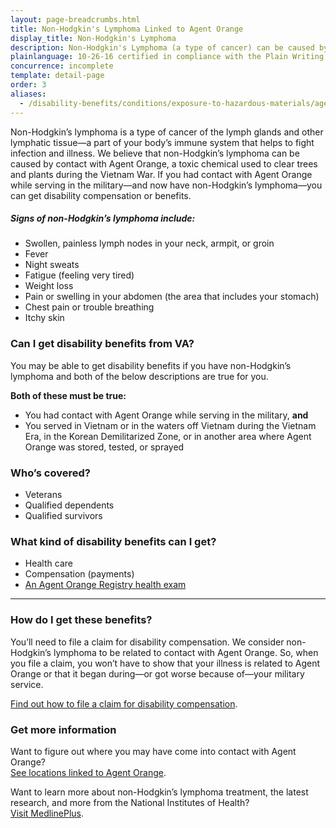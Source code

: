 ```yaml
---
layout: page-breadcrumbs.html
title: Non-Hodgkin's Lymphoma Linked to Agent Orange
display_title: Non-Hodgkin's Lymphoma
description: Non-Hodgkin's Lymphoma (a type of cancer) can be caused by contact with Agent Orange. If you served in or near Vietnam during the Vietnam War, or in certain related jobs, and you have this cancer, find out if you're eligible for VA disability pay and other benefits.
plainlanguage: 10-26-16 certified in compliance with the Plain Writing Act
concurrence: incomplete
template: detail-page
order: 3
aliases:
  - /disability-benefits/conditions/exposure-to-hazardous-materials/agent-orange/non-hodgkins/
---
```


<div class="va-introtext">

Non-Hodgkin’s lymphoma is a type of cancer of the lymph glands and other lymphatic tissue—a part of your body’s immune system that helps to fight infection and illness. We believe that non-Hodgkin’s lymphoma can be caused by contact with Agent Orange, a toxic chemical used to clear trees and plants during the Vietnam War. If you had contact with Agent Orange while serving in the military—and now have non-Hodgkin’s lymphoma—you can get disability compensation or benefits.

</div>

##### Signs of non-Hodgkin’s lymphoma include:

- Swollen, painless lymph nodes in your neck, armpit, or groin
- Fever
- Night sweats
- Fatigue (feeling very tired)
- Weight loss
- Pain or swelling in your abdomen (the area that includes your stomach)
- Chest pain or trouble breathing
- Itchy skin

<div class="feature" markdown="1">

### Can I get disability benefits from VA?

You may be able to get disability benefits if you have non-Hodgkin’s lymphoma and both of the below descriptions are true for you.

**Both of these must be true:**
- You had contact with Agent Orange while serving in the military, **and**
- You served in Vietnam or in the waters off Vietnam during the Vietnam Era, in the Korean Demilitarized Zone, or in another area where Agent Orange was stored, tested, or sprayed

### Who’s covered?
- Veterans
- Qualified dependents
- Qualified survivors
</div>

### What kind of disability benefits can I get?

- Health care
- Compensation (payments)
- [An Agent Orange Registry health exam]( https://www.publichealth.va.gov/exposures/agentorange/benefits/registry-exam.asp)

-----

### How do I get these benefits?

You’ll need to file a claim for disability compensation. We consider non-Hodgkin’s lymphoma to be related to contact with Agent Orange. So, when you file a claim, you won’t have to show that your illness is related to Agent Orange or that it began during—or got worse because of—your military service.

[Find out how to file a claim for disability compensation](/disability/how-to-file-claim/).

### Get more information

Want to figure out where you may have come into contact with Agent Orange? <br>
[See locations linked to Agent Orange](/disability/eligibility/hazardous-materials-exposure/agent-orange/).

Want to learn more about non-Hodgkin’s lymphoma treatment, the latest research, and more from the National Institutes of Health? <br>
[Visit MedlinePlus](https://www.nlm.nih.gov/medlineplus/ency/article/000581.htm).
